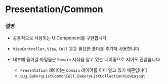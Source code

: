 #  Presentation/Common

### 설명

- 공통적으로 사용되는 UIComponent를 구현합니다

- `ViewController`, `View`, `Cell` 등등 필요한 폴더를 추가해 사용합니다

- 내부에 들어갈 파일들은 `Domain` 지식을 알고 있는 네이밍으로 지어도 괜찮습니다
    - `Presentation` 레이어는 `Domain` 레이어를 이미 알고 있기 때문입니다  
    - e.g. `BakeryListCommonCell`, `BakeryListCollectionViewLayout`

